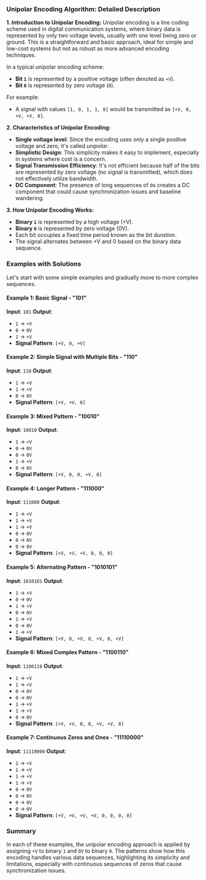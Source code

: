 ### Unipolar Encoding Algorithm: Detailed Description

**1\. Introduction to Unipolar Encoding:** Unipolar encoding is a line coding scheme used in digital communication systems, where binary data is represented by only two voltage levels, usually with one level being zero or ground. This is a straightforward and basic approach, ideal for simple and low-cost systems but not as robust as more advanced encoding techniques.

In a typical unipolar encoding scheme:

*   **Bit `1`** is represented by a positive voltage (often denoted as `+V`).
*   **Bit `0`** is represented by zero voltage (`0`).

For example:

*   A signal with values `[1, 0, 1, 1, 0]` would be transmitted as `[+V, 0, +V, +V, 0]`.

**2\. Characteristics of Unipolar Encoding:**

*   **Single voltage level**: Since the encoding uses only a single positive voltage and zero, it's called _unipolar_.
*   **Simplistic Design**: This simplicity makes it easy to implement, especially in systems where cost is a concern.
*   **Signal Transmission Efficiency**: It's not efficient because half of the bits are represented by zero voltage (no signal is transmitted), which does not effectively utilize bandwidth.
*   **DC Component**: The presence of long sequences of `0`s creates a DC component that could cause synchronization issues and baseline wandering.

**3\. How Unipolar Encoding Works:**

*   **Binary `1`** is represented by a high voltage (+V).
*   **Binary `0`** is represented by zero voltage (0V).
*   Each bit occupies a fixed time period known as the _bit duration_.
*   The signal alternates between +V and 0 based on the binary data sequence.

### Examples with Solutions

Let's start with some simple examples and gradually move to more complex sequences.

#### Example 1: Basic Signal - "101"

**Input**: `101` **Output**:

*   `1` → `+V`
*   `0` → `0V`
*   `1` → `+V`
*   **Signal Pattern**: `[+V, 0, +V]`

#### Example 2: Simple Signal with Multiple Bits - "110"

**Input**: `110` **Output**:

*   `1` → `+V`
*   `1` → `+V`
*   `0` → `0V`
*   **Signal Pattern**: `[+V, +V, 0]`

#### Example 3: Mixed Pattern - "10010"

**Input**: `10010` **Output**:

*   `1` → `+V`
*   `0` → `0V`
*   `0` → `0V`
*   `1` → `+V`
*   `0` → `0V`
*   **Signal Pattern**: `[+V, 0, 0, +V, 0]`

#### Example 4: Longer Pattern - "111000"

**Input**: `111000` **Output**:

*   `1` → `+V`
*   `1` → `+V`
*   `1` → `+V`
*   `0` → `0V`
*   `0` → `0V`
*   `0` → `0V`
*   **Signal Pattern**: `[+V, +V, +V, 0, 0, 0]`

#### Example 5: Alternating Pattern - "1010101"

**Input**: `1010101` **Output**:

*   `1` → `+V`
*   `0` → `0V`
*   `1` → `+V`
*   `0` → `0V`
*   `1` → `+V`
*   `0` → `0V`
*   `1` → `+V`
*   **Signal Pattern**: `[+V, 0, +V, 0, +V, 0, +V]`

#### Example 6: Mixed Complex Pattern - "1100110"

**Input**: `1100110` **Output**:

*   `1` → `+V`
*   `1` → `+V`
*   `0` → `0V`
*   `0` → `0V`
*   `1` → `+V`
*   `1` → `+V`
*   `0` → `0V`
*   **Signal Pattern**: `[+V, +V, 0, 0, +V, +V, 0]`

#### Example 7: Continuous Zeros and Ones - "11110000"

**Input**: `11110000` **Output**:

*   `1` → `+V`
*   `1` → `+V`
*   `1` → `+V`
*   `1` → `+V`
*   `0` → `0V`
*   `0` → `0V`
*   `0` → `0V`
*   `0` → `0V`
*   **Signal Pattern**: `[+V, +V, +V, +V, 0, 0, 0, 0]`

### Summary

In each of these examples, the unipolar encoding approach is applied by assigning `+V` to binary `1` and `0V` to binary `0`. The patterns show how this encoding handles various data sequences, highlighting its simplicity and limitations, especially with continuous sequences of zeros that cause synchronization issues.